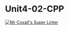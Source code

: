 # Unit4-02-CPP
[![Mr Coxall's Super Linter](https://github.com/ICS3U-Programming-VanN/Unit4-02-CPP/workflows/Mr%20Coxall's%20Super%20Linter/badge.svg)](https://github.com/ICS3U-Programming-VanN/Unit4-02-CPP/actions/)